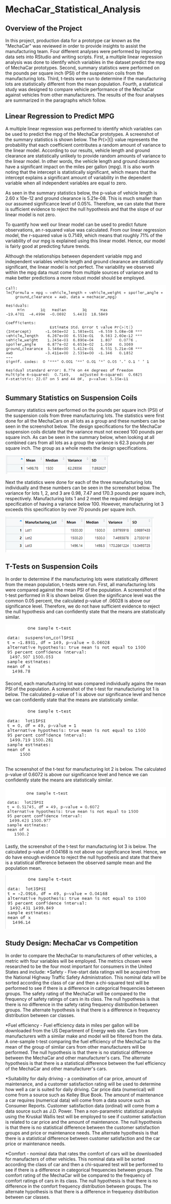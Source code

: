 # MechaCar_Statistical_Analysis
## Overview of the Project
In this project, production data for a prototype car known as the "MechaCar" was reviewed in order to provide insights to assist the manufacturing team.  Four different analyses were performed by importing data sets into RStudio and writing scripts.  First, a multiple linear regression analysis was done to identify which variables in the dataset predict the mpg of MechaCar prototypes.  Second, summary statistics were performed on the pounds per square inch (PSI) of the suspension coils from the manufacturing lots.  Third, t-tests were run to determine if the manufacturing lots are statistically different from the mean population.  Fourth, a statistical study was designed to compare vehicle performance of the MechaCar against vehicles from other manufacturers.  The results of the four analyses are summarized in the paragraphs which follow.
  
## Linear Regression to Predict MPG
A multiple linear regression was performed to identify which variables can be used to predict the mpg of the MechaCar prototypes.  A screenshot of the summary statistics is shown below.  The Pr(>|t|) value represents the probability that each coefficient contributes a random amount of variance to the linear model. According to our results, vehicle length and ground clearance are statistically unlikely to provide random amounts of variance to the linear model. In other words, the vehicle length and ground clearance have a significant impact on the miles per gallon (mpg). It is also worth noting that the intercept is statistically significant, which means that the intercept explains a significant amount of variability in the dependent variable when all independent variables are equal to zero.

As seen in the summary statistics below, the p-value of vehicle length is 2.60 x 10e-12 and ground clearance is 5.21e-08.  This is much smaller than our assumed significance level of 0.05%. Therefore, we can state that there is sufficient evidence to reject the null hypothesis and that the slope of our linear model is not zero.

To quantify how well our linear model can be used to predict future observations, an r-squared value was calculated. From our linear regression model, the r-squared value is 0.7149, which means that roughly 71% of the variability of our mpg is explained using this linear model.  Hence, our model is fairly good at predicting future trends.  

Although the relationships between dependent variable mpg and independent variables vehicle length and ground clearance are statistically significant, the linear model is not perfect. The variability we observed within the mpg data must come from multiple sources of variance and to make better predictions a more robust model should be employed.

![summary statistics of mpg linear regression](screenshots/mechacar_r1.png)

## Summary Statistics on Suspension Coils
Summary statistics were performed on the pounds per square inch (PSI) of the suspension coils from three manufacturing lots.  The statistics were first done for all the MechaCars on all lots as a group and these numbers can be seen in the screenshot below.  The design specifications for the MechaCar suspension coils dictate that the variance must not exceed 100 pounds per square inch.  As can be seen in the summary below, when looking at all combined cars from all lots as a group the variance is 62.3 pounds per square inch.  The group as a whole meets the design specifications.   

![total summary statistics of suspension coils](screenshots/mechacar_r2.png)

Next the statistics were done for each of the three manufacturing lots individually and these numbers can be seen in the screenshot below.  The variance for lots 1, 2, and 3 are 0.98, 7.47 and 170.3 pounds per square inch, respectively.  Manufacturing lots 1 and 2 meet the required design specification of having a variance below 100.  However, manufacturing lot 3 exceeds this specification by over 70 pounds per square inch.  

![lot summary statistics of suspension coils](screenshots/mechacar_r3.png)

## T-Tests on Suspension Coils
In order to determine if the manufacturing lots were statistically different from the mean population, t-tests were run.  First, all manufacturing lots were compared against the mean PSI of the population.  A screenshot of the t-test performed in R is shown below.  Given the significance level was the common 0.05 percent, the calculated p-value of .06028 is above our significance level. Therefore, we do not have sufficient evidence to reject the null hypothesis and can confidently state that the means are statistically similar.

![t-test of lot sample versus population for PSI](screenshots/mechacar_r4.png)

Second, each manufacturing lot was compared individually agains the mean PSI of the population. A screenshot of the t-test for manufacturing lot 1 is below. The calculated p-value of 1 is above our significance level and hence we can confidently state that the means are statistically similar. 

![t-test of manufacturing lot 1 sample versus population for PSI](screenshots/mechacar_r5.png)

The screenshot of the t-test for manufacturing lot 2 is below.  The calculated p-value of 0.6072 is above our significance level and hence we can confidently state the means are statistically similar.  

![t-test of manufacturing lot 2 sample versus population for PSI](screenshots/mechacar_r6.png)

Lastly, the screenshot of the t-test for manufacturing lot 3 is below.  The calculated p-value of 0.04168 is not above our significance level.  Hence, we do have enough evidence to reject the null hypothesis and state that there is a statistical difference between the observed sample mean and the population mean.   

![t-test of manufacturing lot 3 sample versus population for PSI](screenshots/mechacar_r7.png)

## Study Design: MechaCar vs Competition
In order to compare the MechaCar to manufacturers of other vehicles, a metric with four variables will be employed.  The metrics chosen were researched to be the four most important for consumers in the United States and include:
*Safety - Five-start data ratings will be acquired from the National Highway Traffic Safety Administration.  This nominal data will be sorted according the class of car and then a chi-squared test will be performed to see if there is a difference in categorical frequencies between groups.  The safety rating of the MechaCar will be compared to the frequency of safety ratings of cars in its class.  The null hypothesis is that there is no difference in the safety rating frequency distribution between groups.  The alternate hypothesis is that there is a difference in frequency distribution between car classes.  

*Fuel efficiency - Fuel efficiency data in miles per gallon will be downloaded from the US Department of Energy web site.  Cars from manufacturers with a similar make and model will be filtered from the data.   A one-sample t-test comparing the fuel efficiency of the MechaCar to the mean of the group of similar cars from other manufacturers will be performed.  The null hypothesis is that there is no statistical difference between the MechaCar and other manufacturer's cars. The alternate hypothesis is that there is a statistical difference between the fuel efficiency of the MechaCar and other manufacturer's cars.  

*Suitability for daily driving - a combination of car price, amount of maintenance, and a customer satisfaction rating will be used to determine how well a car is suited for daily driving.  Car price data (numerical) will come from a source such as Kelley Blue Book.  The amount of maintenance a car requires (numerical data) will come from a data source such as Consumer Reports.  Customer satisfaction data (ordinal) will come from a data source such as J.D. Power.  Then a non-parametric statistical analysis using the Kruskal Wallis test will be employed to see if customer satisfaction is related to car price and the amount of maintenance.  The null hypothesis is that there is no statistical difference between the customer satisfaction groups and price or maintenance needs. The alternate hypothesis is that there is a statistical difference between customer satisfaction and the car price or maintenance needs.  

*Comfort - nominal data that rates the comfort of cars will be downloaded for manufacters of other vehicles.  This nominal data will be sorted according the class of car and then a chi-squared test will be performed to see if there is a difference in categorical frequencies between groups.  The comfort rating of the MechaCar will be compared to the frequency of comfort ratings of cars in its class.  The null hypothesis is that there is no difference in the comfort frequency distribution between groups.  The alternate hypothesis is that there is a difference in frequency distribution between car classes. 


